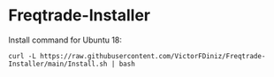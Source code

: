 # Freqtrade-Installer

Install command for Ubuntu 18:

```
curl -L https://raw.githubusercontent.com/VictorFDiniz/Freqtrade-Installer/main/Install.sh | bash
```
